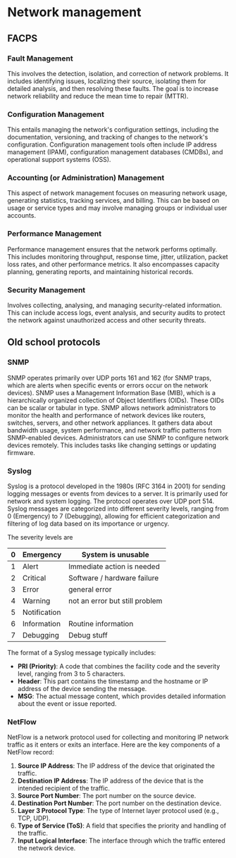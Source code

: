 
# Network management
## FACPS
### Fault Management
This involves the detection, isolation, and correction of network problems. It includes identifying issues, localizing their source, isolating them for detailed analysis, and then resolving these faults. The goal is to increase network reliability and reduce the mean time to repair (MTTR).

### Configuration Management
This entails managing the network's configuration settings, including the documentation, versioning, and tracking of changes to the network's configuration. Configuration management tools often include IP address management (IPAM), configuration management databases (CMDBs), and operational support systems (OSS).

### Accounting (or Administration) Management
This aspect of network management focuses on measuring network usage, generating statistics, tracking services, and billing. This can be based on usage or service types and may involve managing groups or individual user accounts.

### Performance Management
Performance management ensures that the network performs optimally. This includes monitoring throughput, response time, jitter, utilization, packet loss rates, and other performance metrics. It also encompasses capacity planning, generating reports, and maintaining historical records.

### Security Management
Involves collecting, analysing, and managing security-related information. This can include access logs, event analysis, and security audits to protect the network against unauthorized access and other security threats.

## Old school protocols
### SNMP
SNMP operates primarily over UDP ports 161 and 162 (for SNMP traps, which are alerts when specific events or errors occur on the network devices). SNMP uses a Management Information Base (MIB), which is a hierarchically organized collection of Object Identifiers (OIDs). These OIDs can be scalar or tabular in type.
SNMP allows network administrators to monitor the health and performance of network devices like routers, switches, servers, and other network appliances. 
It gathers data about bandwidth usage, system performance, and network traffic patterns from SNMP-enabled devices.
Administrators can use SNMP to configure network devices remotely. This includes tasks like changing settings or updating firmware.

### Syslog
Syslog is a protocol developed in the 1980s (RFC 3164 in 2001) for sending logging messages or events from devices to a server. It is primarily used for network and system logging. The protocol operates over UDP port 514. Syslog messages are categorized into different severity levels, ranging from 0 (Emergency) to 7 (Debugging), allowing for efficient categorization and filtering of log data based on its importance or urgency.

The severity levels are

| 0 | Emergency | System is unusable |
| ---- | ---- | ---- |
| 1 | Alert | Immediate action is needed |
| 2 | Critical | Software / hardware failure |
| 3 | Error | general error |
| 4 | Warning | not an error but still problem |
| 5 | Notification |  |
| 6 | Information | Routine information |
| 7 | Debugging | Debug stuff |

The format of a Syslog message typically includes:

- **PRI (Priority)**: A code that combines the facility code and the severity level, ranging from 3 to 5 characters.
- **Header**: This part contains the timestamp and the hostname or IP address of the device sending the message.
- **MSG**: The actual message content, which provides detailed information about the event or issue reported.

### NetFlow
NetFlow is a network protocol used for collecting and monitoring IP network traffic as it enters or exits an interface. Here are the key components of a NetFlow record:

1. **Source IP Address**: The IP address of the device that originated the traffic.
2. **Destination IP Address**: The IP address of the device that is the intended recipient of the traffic.
3. **Source Port Number**: The port number on the source device.
4. **Destination Port Number**: The port number on the destination device.
5. **Layer 3 Protocol Type**: The type of Internet layer protocol used (e.g., TCP, UDP).
6. **Type of Service (ToS)**: A field that specifies the priority and handling of the traffic.
7. **Input Logical Interface**: The interface through which the traffic entered the network device.